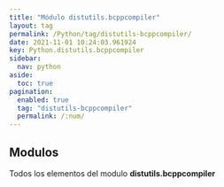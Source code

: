 ```yaml
---
title: "Módulo distutils.bcppcompiler"
layout: tag
permalink: /Python/tag/distutils-bcppcompiler/
date: 2021-11-01 10:24:03.961924
key: Python.distutils.bcppcompiler
sidebar: 
  nav: python
aside: 
  toc: true
pagination: 
  enabled: true
  tag: "distutils-bcppcompiler"
  permalink: /:num/
---
```


<h2>Modulos</h2>
Todos los elementos del modulo <strong>distutils.bcppcompiler</strong>
